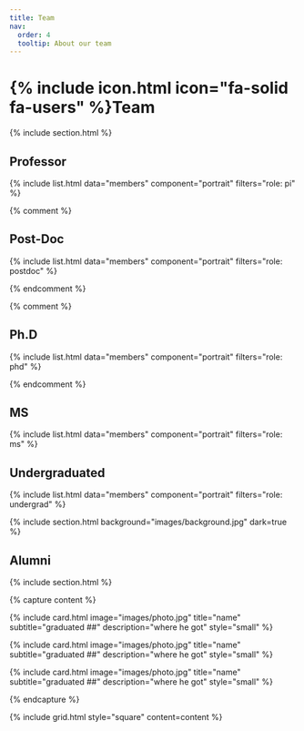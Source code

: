 ```yaml
---
title: Team
nav:
  order: 4
  tooltip: About our team
---
```


# {% include icon.html icon="fa-solid fa-users" %}Team

{% include section.html %}

## Professor

{% include list.html data="members" component="portrait" filters="role: pi" %}

{% comment %}

 ## Post-Doc

{% include list.html data="members" component="portrait" filters="role: postdoc" %}

{% endcomment %}

{% comment %} 

## Ph.D
{% include list.html data="members" component="portrait" filters="role: phd" %}

{% endcomment %}

## MS

{% include list.html data="members" component="portrait" filters="role: ms" %}

## Undergraduated

{% include list.html data="members" component="portrait" filters="role: undergrad" %}


{% include section.html background="images/background.jpg" dark=true %}

## Alumni

{% include section.html %}

{% capture content %}

{% include card.html image="images/photo.jpg" title="name" subtitle="graduated ##" description="where he got" style="small" %}

{% include card.html image="images/photo.jpg" title="name" subtitle="graduated ##" description="where he got" style="small" %}

{% include card.html image="images/photo.jpg" title="name" subtitle="graduated ##" description="where he got" style="small" %}

{% endcapture %}

{% include grid.html style="square" content=content %}
